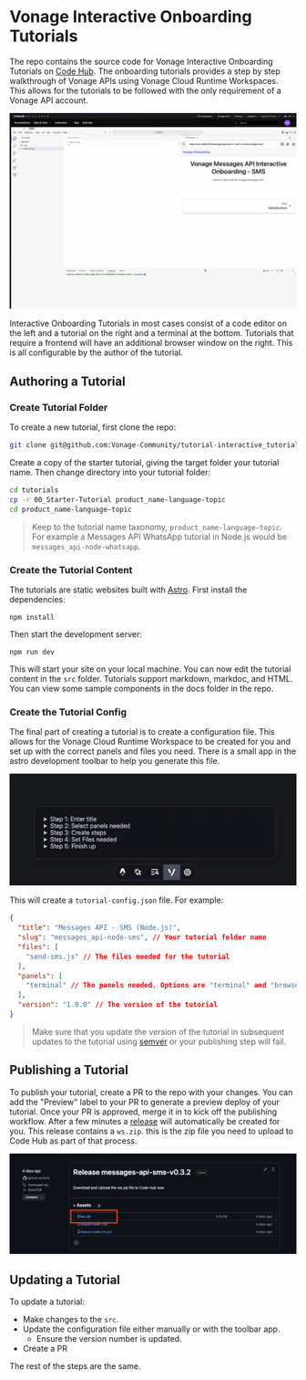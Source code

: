 # Vonage Interactive Onboarding Tutorials

The repo contains the source code for Vonage Interactive Onboarding Tutorials on [Code Hub](https://developer.vonage.com/en/cloud-runtime). The onboarding tutorials provides a step by step walkthrough of Vonage APIs using Vonage Cloud Runtime Workspaces. This allows for the tutorials to be followed with the only requirement of a Vonage API account.

![Example Tutorial](.github/images/example.png)

Interactive Onboarding Tutorials in most cases consist of a code editor on the left and a tutorial on the right and a terminal at the bottom. Tutorials that require a frontend will have an additional browser window on the right. This is all configurable by the author of the tutorial.

## Authoring a Tutorial

### Create Tutorial Folder

To create a new tutorial, first clone the repo:

```bash
git clone git@github.com:Vonage-Community/tutorial-interactive_tutorials.git
```

Create a copy of the starter tutorial, giving the target folder your tutorial name. Then change directory into your tutorial folder:

```bash
cd tutorials
cp -r 00_Starter-Tutorial product_name-language-topic
cd product_name-language-topic
```

> Keep to the tutorial name taxonomy, `product_name-language-topic`. For example a Messages API WhatsApp tutorial in Node.js would be `messages_api-node-whatsapp`.

### Create the Tutorial Content

The tutorials are static websites built with [Astro](https://astro.build). First install the dependencies:

```
npm install
```

Then start the development server:

```
npm run dev
```

This will start your site on your local machine. You can now edit the tutorial content in the `src` folder. Tutorials support markdown, markdoc, and HTML. You can view some sample components in the docs folder in the repo. 

### Create the Tutorial Config

The final part of creating a tutorial is to create a configuration file. This allows for the Vonage Cloud Runtime Workspace to be created for you and set up with the correct panels and files you need. There is a small app in the astro development toolbar to help you generate this file. 

![Vonage Astro Toolbar](.github/images/toolbar.png)

This will create a `tutorial-config.json` file. For example:

```json
{
  "title": "Messages API - SMS (Node.js)",
  "slug": "messages_api-node-sms", // Your tutorial folder name
  "files": [
    "send-sms.js" // The files needed for the tutorial
  ],
  "panels": [ 
    "terminal" // The panels needed. Options are "terminal" and "browser"
  ],
  "version": "1.0.0" // The version of the tutorial
}
```

> Make sure that you update the version of the tutorial in subsequent updates to the tutorial using [semver](https://semver.org) or your publishing step will fail. 

## Publishing a Tutorial

To publish your tutorial, create a PR to the repo with your changes. You can add the "Preview" label to your PR to generate a preview deploy of your tutorial. Once your PR is approved, merge it in to kick off the publishing workflow. After a few minutes a [release](https://github.com/Vonage-Community/tutorial-interactive_tutorials/releases) will automatically be created for you. This release contains a `ws.zip`. this is the zip file you need to upload to Code Hub as part of that process.

![Tutorial Release](.github/images/release.png)

## Updating a Tutorial

To update a tutorial:

* Make changes to the `src`.
* Update the configuration file either manually or with the toolbar app.
    * Ensure the version number is updated. 
* Create a PR

The rest of the steps are the same.